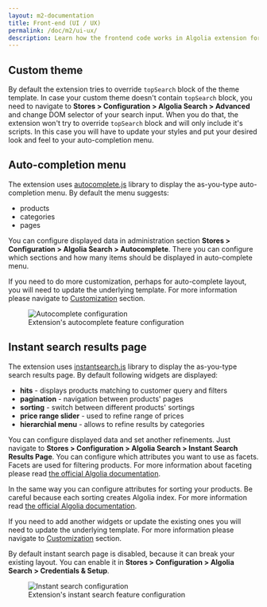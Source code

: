 ```yaml
---
layout: m2-documentation
title: Front-end (UI / UX)
permalink: /doc/m2/ui-ux/
description: Learn how the frontend code works in Algolia extension for Magento 2
---
```


## Custom theme

By default the extension tries to override <code>topSearch</code> block of the theme template. In case your custom theme doesn't contain <code>topSearch</code> block, you need to navigate to **Stores > Configuration > Algolia Search > Advanced** and change DOM selector of your search input.
When you do that, the extension won't try to override <code>topSearch</code> block and will only include it's scripts. In this case you will have to update your styles and put your desired look and feel to your auto-completion menu.

## Auto-completion menu

The extension uses [autocomplete.js](https://github.com/algolia/autocomplete.js) library to display the as-you-type auto-completion menu. By default the menu suggests:

- products
- categories
- pages

You can configure displayed data in administration section **Stores > Configuration > Algolia Search > Autocomplete**.
There you can configure which sections and how many items should be displayed in auto-complete menu.

If you need to do more customization, perhaps for auto-complete layout, you will need to update the underlying template. For more information please navigate to [Customization](/magento/doc/m2/customize-autocomplete/) section.

<figure>
    <img src="../../../img/m2-autocomplete-admin.png" class="img-responsive" alt="Autocomplete configuration">
    <figcaption>Extension's autocomplete feature configuration</figcaption>
</figure>

## Instant search results page

The extension uses [instantsearch.js](https://github.com/algolia/instantsearch.js) library to display the as-you-type search results page. By default following widgets are displayed:

- **hits** - displays products matching to customer query and filters
- **pagination** - navigation between products' pages
- **sorting** - switch between different products' sortings
- **price range slider** - used to refine range of prices
- **hierarchial menu** - allows to refine results by categories

You can configure displayed data and set another refinements. Just navigate to **Stores > Configuration > Algolia Search > Instant Search Results Page**. You can configure which attributes you want to use as facets. Facets are used for filtering products. For more information about faceting please read [the official Algolia documentation](https://www.algolia.com/doc/?utm_medium=social-owned&amp;utm_source=magento%20website&amp;utm_campaign=docs).

In the same way you can configure attributes for sorting your products. Be careful because each sorting creates Algolia index. For more information read [the official Algolia documentation](https://www.algolia.com/doc/?utm_medium=social-owned&amp;utm_source=magento%20website&amp;utm_campaign=docs).

If you need to add another widgets or update the existing ones you will need to update the underlying template. For more information please navigate to [Customization](/magento/doc/m2/customize-instantsearch/) section.

<div class="alert alert-warning">
    <i class="fa fa-exclamation-triangle"></i>
    By default instant search page is disabled, because it can break your existing layout. You can enable it in <b>Stores > Configuration > Algolia Search > Credentials & Setup</b>.
</div>

<figure>
    <img src="../../../img/m2-instantsearch-admin.png" class="img-responsive" alt="Instant search configuration">
    <figcaption>Extension's instant search feature configuration</figcaption>
</figure>
